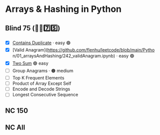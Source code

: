# Arrays & Hashing in Python


## Blind 75 (🧑‍🦯7️⃣5️⃣)
- [x] [Contains Duplicate](https://github.com/flenhu/leetcode/blob/main/Python/01_arraysAndHashing/217_containsDuplicate.ipynb) · easy 🟢  
- [x] [Valid Anagram](https://github.com/flenhu/leetcode/blob/main/Pytho n/01_arraysAndHashing/242_validAnagram.ipynb) · easy 🟢  
- [x] [Two Sum](https://github.com/flenhu/leetcode/blob/main/Python/01_arraysAndHashing/1_twoSum.ipynb) 🟢 easy  
- [ ] Group Anagrams · 🟠 medium 
- [ ] Top K Frequent Elements
- [ ] Product of Array Except Self
- [ ] Encode and Decode Strings
- [ ] Longest Consecutive Sequence
## NC 150

## NC All